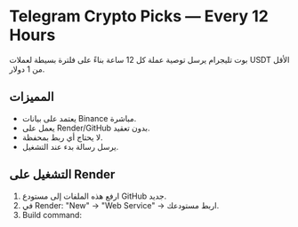 # Telegram Crypto Picks — Every 12 Hours

بوت تليجرام يرسل توصية عملة كل 12 ساعة بناءً على فلترة بسيطة لعملات USDT الأقل من 1 دولار.

## المميزات
- يعتمد على بيانات Binance مباشرة.
- يعمل على Render/GitHub بدون تعقيد.
- لا يحتاج أي ربط بمحفظة.
- يرسل رسالة بدء عند التشغيل.

## التشغيل على Render
1. ارفع هذه الملفات إلى مستودع GitHub جديد.
2. في Render: "New" → "Web Service" → اربط مستودعك.
3. Build command:  